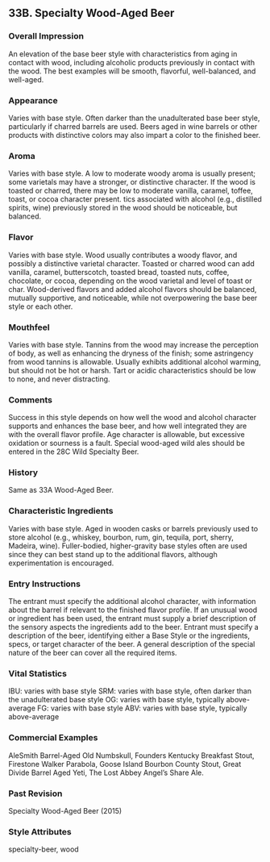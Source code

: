 ## 33B. Specialty Wood-Aged Beer

### Overall Impression

An elevation of the base beer style with characteristics from aging in contact with wood, including alcoholic products previously in contact with the wood. The best examples will be smooth, flavorful, well-balanced, and well-aged.

### Appearance

Varies with base style. Often darker than the unadulterated base beer style, particularly if charred barrels are used. Beers aged in wine barrels or other products with distinctive colors may also impart a color to the finished beer.

### Aroma

Varies with base style. A low to moderate woody aroma is usually present; some varietals may have a stronger, or distinctive character. If the wood is toasted or charred, there may be low to moderate vanilla, caramel, toffee, toast, or cocoa character present. tics associated with alcohol (e.g., distilled spirits, wine) previously stored in the wood should be noticeable, but balanced.

### Flavor

Varies with base style. Wood usually contributes a woody flavor, and possibly a distinctive varietal character. Toasted or charred wood can add vanilla, caramel, butterscotch, toasted bread, toasted nuts, coffee, chocolate, or cocoa, depending on the wood varietal and level of toast or char. Wood-derived flavors and added alcohol flavors should be balanced, mutually supportive, and noticeable, while not overpowering the base beer style or each other.

### Mouthfeel

Varies with base style. Tannins from the wood may increase the perception of body, as well as enhancing the dryness of the finish; some astringency from wood tannins is allowable. Usually exhibits additional alcohol warming, but should not be hot or harsh. Tart or acidic characteristics should be low to none, and never distracting.

### Comments

Success in this style depends on how well the wood and alcohol character supports and enhances the base beer, and how well integrated they are with the overall flavor profile. Age character is allowable, but excessive oxidation or sourness is a fault. Special wood-aged wild ales should be entered in the 28C Wild Specialty Beer.

### History

Same as 33A Wood-Aged Beer.

### Characteristic Ingredients

Varies with base style. Aged in wooden casks or barrels previously used to store alcohol (e.g., whiskey, bourbon, rum, gin, tequila, port, sherry, Madeira, wine). Fuller-bodied, higher-gravity base styles often are used since they can best stand up to the additional flavors, although experimentation is encouraged.

### Entry Instructions

The entrant must specify the additional alcohol character, with information about the barrel if relevant to the finished flavor profile. If an unusual wood or ingredient has been used, the entrant must supply a brief description of the sensory aspects the ingredients add to the beer. Entrant must specify a description of the beer, identifying either a Base Style or the ingredients, specs, or target character of the beer. A general description of the special nature of the beer can cover all the required items.

### Vital Statistics

IBU: varies with base style
SRM: varies with base style, often darker than the unadulterated base style
OG: varies with base style, typically above-average
FG: varies with base style
ABV: varies with base style, typically above-average

### Commercial Examples

AleSmith Barrel-Aged Old Numbskull, Founders Kentucky Breakfast Stout, Firestone Walker Parabola, Goose Island Bourbon County Stout, Great Divide Barrel Aged Yeti, The Lost Abbey Angel’s Share Ale.

### Past Revision

Specialty Wood-Aged Beer (2015)

### Style Attributes

specialty-beer, wood